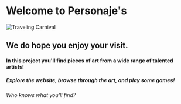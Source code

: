 # Welcome to Personaje's
![Traveling Carnival](https://i.imgur.com/2MgPvFr.png)
## We do hope you enjoy your visit.

#### In this project you'll find pieces of art from a wide range of talented artists!
##### Explore the website, browse through the art, and play some games!
###### Who knows what you'll find?
